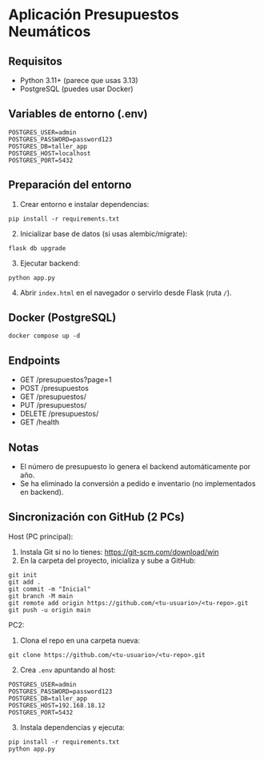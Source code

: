 # Aplicación Presupuestos Neumáticos

## Requisitos

- Python 3.11+ (parece que usas 3.13)
- PostgreSQL (puedes usar Docker)

## Variables de entorno (.env)

```
POSTGRES_USER=admin
POSTGRES_PASSWORD=password123
POSTGRES_DB=taller_app
POSTGRES_HOST=localhost
POSTGRES_PORT=5432
```

## Preparación del entorno

1. Crear entorno e instalar dependencias:

```
pip install -r requirements.txt
```

2. Inicializar base de datos (si usas alembic/migrate):

```
flask db upgrade
```

3. Ejecutar backend:

```
python app.py
```

4. Abrir `index.html` en el navegador o servirlo desde Flask (ruta `/`).

## Docker (PostgreSQL)

```
docker compose up -d
```

## Endpoints

- GET /presupuestos?page=1
- POST /presupuestos
- GET /presupuestos/<id>
- PUT /presupuestos/<id>
- DELETE /presupuestos/<id>
- GET /health

## Notas

- El número de presupuesto lo genera el backend automáticamente por año.
- Se ha eliminado la conversión a pedido e inventario (no implementados en backend).

## Sincronización con GitHub (2 PCs)

Host (PC principal):

1. Instala Git si no lo tienes: https://git-scm.com/download/win
2. En la carpeta del proyecto, inicializa y sube a GitHub:

```
git init
git add .
git commit -m "Inicial"
git branch -M main
git remote add origin https://github.com/<tu-usuario>/<tu-repo>.git
git push -u origin main
```

PC2:

1. Clona el repo en una carpeta nueva:

```
git clone https://github.com/<tu-usuario>/<tu-repo>.git
```

2. Crea `.env` apuntando al host:

```
POSTGRES_USER=admin
POSTGRES_PASSWORD=password123
POSTGRES_DB=taller_app
POSTGRES_HOST=192.168.18.12
POSTGRES_PORT=5432
```

3. Instala dependencias y ejecuta:

```
pip install -r requirements.txt
python app.py
```

